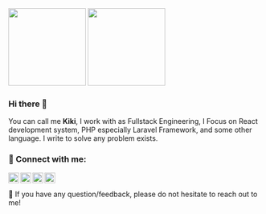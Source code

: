 <div>
  <img height="154" src="https://github-readme-stats.vercel.app/api?username=risqiardiansyah&show_icons=true&theme=algolia&count_private=true&hide=contribs&include_all_commits=true" />
  <img height="154" src="https://github-readme-stats.vercel.app/api/top-langs/?username=risqiardiansyah&layout=compact&theme=algolia&hide=handlebars,java&langs_count=6" />
</div>

### Hi there 👋

You can call me **Kiki**, I work with as Fullstack Engineering, I Focus on React development system, PHP especially Laravel Framework, and some other language. I write to solve any problem exists.

### 🤝 Connect with me:

<a href="https://www.linkedin.com/in/risqi-ardiansyah/"><img align="left" src="https://raw.githubusercontent.com/yushi1007/yushi1007/main/images/linkedin.svg" alt="Risqi Ardiansyah | LinkedIn" width="21px"/></a>
<a href="https://instagram.com/risqiardi_"><img align="left" src="https://raw.githubusercontent.com/yushi1007/yushi1007/main/images/instagram.svg" alt="Risqi Ardiansyah | Instagram" width="21px"/></a>
<a href="https://dribbble.com/risqiardiansyah"><img align="left" src="https://cdn.freebiesupply.com/logos/large/2x/dribbble-icon-1-logo-png-transparent.png" alt="Risqi Ardiansyah | Dribble" width="21px"/></a>
<a href="https://twitter.com/risqiard"><img align="left" src="https://cdn4.iconfinder.com/data/icons/social-media-icons-the-circle-set/48/twitter_circle-512.png" alt="Risqi Ardiansyah | Twitter" width="21px"/></a>
</br>
</br>
💬 If you have any question/feedback, please do not hesitate to reach out to me!
